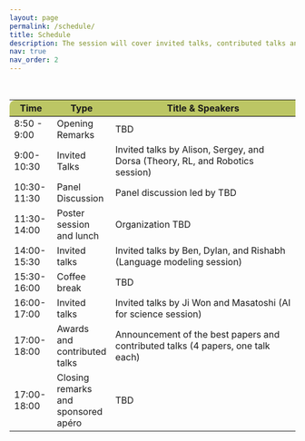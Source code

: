 ```yaml
---
layout: page
permalink: /schedule/
title: Schedule
description: The session will cover invited talks, contributed talks and posters. The tentative schedule in Pacific Time (GMT-7) can be found below.
nav: true
nav_order: 2
---
```


<br>

<div>
<table class="table" id="standings" style="border-collapse:collapse">
<tr class="header" style="background-color:rgb(188,198,100); border-top: 1pt solid #f7f8fa; border-bottom: 1pt solid black;">
        <th style="border-top-left-radius: 10px; width: 15%">Time</th>
        <!-- <th>Virtual link</th> -->
        <th style="width: 15%">Type</th>
        <th style="width: 70% border-top-right-radius: 10px;">Title & Speakers</th>
        <!-- <th style="width: 25% border-top-right-radius: 10px;">Speakers (Affiliations)</th> -->
      </tr>
      <tr>
  <tr class="header" style="cursor: pointer">
    <td>8:50 - 9:00</td>
    <td>
    Opening Remarks
    </td>
    <td>
    TBD
    </td>
  </tr>
  
              
  <tr class="header" style="cursor: pointer">
    <td>9:00-10:30</td>
    <td>
    Invited Talks
    </td>
    <td>
            Invited talks by Alison, Sergey, and Dorsa (Theory, RL, and Robotics session)
    </td>
  </tr>
  
  
  <tr class="header" style="cursor: pointer">
    <td>10:30-11:30</td>
    <td>
    Panel Discussion
    </td>
    <td>
            Panel discussion led by TBD
    </td>
  </tr>

  <tr class="header" style="cursor: pointer">
    <td>11:30-14:00</td>
    <td>
    Poster session and lunch
    </td>
    <td>
            Organization TBD
    </td>
  </tr>

  <tr class="header" style="cursor: pointer">
    <td>14:00-15:30</td>
    <td>
    Invited talks
    </td>
    <td>
            Invited talks by Ben, Dylan, and Rishabh (Language modeling session)
    </td>
  </tr>

  <tr class="header" style="cursor: pointer">
    <td>15:30-16:00</td>
    <td>
    Coffee break
    </td>
    <td>
            TBD
    </td>
  </tr>

  <tr class="header" style="cursor: pointer">
    <td>16:00-17:00</td>
    <td>
    Invited talks
    </td>
    <td>
            Invited talks by Ji Won and Masatoshi (AI for science session)
    </td>
  </tr>

  <tr class="header" style="cursor: pointer">
    <td>17:00-18:00</td>
    <td>
    Awards and contributed talks
    </td>
    <td>
          Announcement of the best papers and contributed talks (4 papers, one talk each)
    </td>
  </tr>

  <tr class="header" style="cursor: pointer">
    <td>17:00-18:00</td>
    <td>
    Closing remarks and sponsored apéro
    </td>
    <td>
          TBD
    </td>
  </tr>
